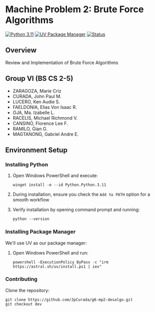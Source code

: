 # Machine Problem 2: Brute Force Algorithms

[![Python 3.11](https://img.shields.io/badge/Python-3.11-blue.svg)](https://www.python.org/downloads/release/python-311/)
[![UV Package Manager](https://img.shields.io/badge/Package%20Manager-UV-blueviolet)](https://github.com/astral-sh/uv)
[![Status](https://img.shields.io/badge/Status-In%20Progress-yellow)](https://github.com/JpCurada/g6-mp2-desalgo)


## Overview
Review and Implementation of Brute Force Algorithms

## Group VI (BS CS 2-5)
- ZARAGOZA, Marie Criz 
- CURADA, John Paul M.
- LUCERO, Ken Audie S.
- FAELDONIA, Elias Von Isaac R. 
- OJA, Ma. Izabelle L.
- RACELIS, Michael Richmond V.
- CANSINO, Florence Lee F.
- RAMILO, Gian G.
- MAGTANONG, Gabriel Andre E.

## Environment Setup

### Installing Python
1. Open Windows PowerShell and execute:
   ```
   winget install -e --id Python.Python.3.11
   ```
2. During installation, ensure you check the `Add to PATH` option for a smooth workflow

3. Verify installation by opening command prompt and running:
   ```
   python --version
   ```

### Installing Package Manager
We'll use UV as our package manager:

1. Open Windows PowerShell and run:
   ```
   powershell -ExecutionPolicy ByPass -c "irm https://astral.sh/uv/install.ps1 | iex"
   ```

### Contributing
Clone the repository:
```
git clone https://github.com/JpCurada/g6-mp2-desalgo.git
git checkout dev










